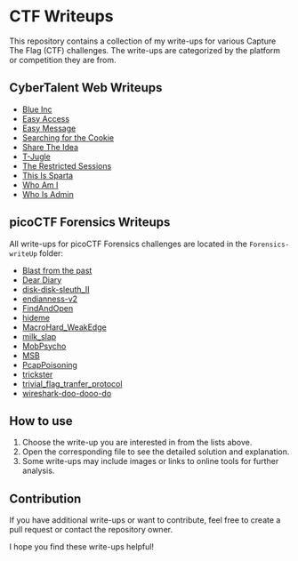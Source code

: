 # CTF Writeups

This repository contains a collection of my write-ups for various Capture The Flag (CTF) challenges. The write-ups are categorized by the platform or competition they are from.

## CyberTalent Web Writeups

* [Blue Inc](Web-writeUp/blue-inc.md)
* [Easy Access](Web-writeUp/easy-access.md)
* [Easy Message](Web-writeUp/easy-message.md)
* [Searching for the Cookie](Web-writeUp/searching-for-the-cookie.md)
* [Share The Idea](Web-writeUp/shareTheIdea.md)
* [T-Jugle](Web-writeUp/t-jugle.md)
* [The Restricted Sessions](Web-writeUp/the-restricted-sessions.md)
* [This Is Sparta](Web-writeUp/thisIsSparta.md)
* [Who Am I](Web-writeUp/who-am-i.md)
* [Who Is Admin](Web-writeUp/who-is-admin.md)

## picoCTF Forensics Writeups

All write-ups for picoCTF Forensics challenges are located in the `Forensics-writeUp` folder:

- [Blast from the past](Forensics-writeUp/Blast%20from%20the%20past.md)
- [Dear Diary](Forensics-writeUp/Dear%20Diary.md)
- [disk-disk-sleuth_II](Forensics-writeUp/disk-disk-sleuth_II.md)
- [endianness-v2](Forensics-writeUp/endianness-v2.md)
- [FindAndOpen](Forensics-writeUp/FindAndOpen.md)
- [hideme](Forensics-writeUp/hideme.md)
- [MacroHard_WeakEdge](Forensics-writeUp/MacroHard_WeakEdge.md)
- [milk_slap](Forensics-writeUp/milk_slap.md)
- [MobPsycho](Forensics-writeUp/MobPsycho.md)
- [MSB](Forensics-writeUp/MSB.md)
- [PcapPoisoning](Forensics-writeUp/PcapPoisoning.md)
- [trickster](Forensics-writeUp/trickster.md)
- [trivial_flag_tranfer_protocol](Forensics-writeUp/trivial_flag_tranfer_protocol.md)
- [wireshark-doo-dooo-do](Forensics-writeUp/wireshark-doo-dooo-do.md)

## How to use

1. Choose the write-up you are interested in from the lists above.
2. Open the corresponding file to see the detailed solution and explanation.
3. Some write-ups may include images or links to online tools for further analysis.

## Contribution

If you have additional write-ups or want to contribute, feel free to create a pull request or contact the repository owner.

I hope you find these write-ups helpful!
